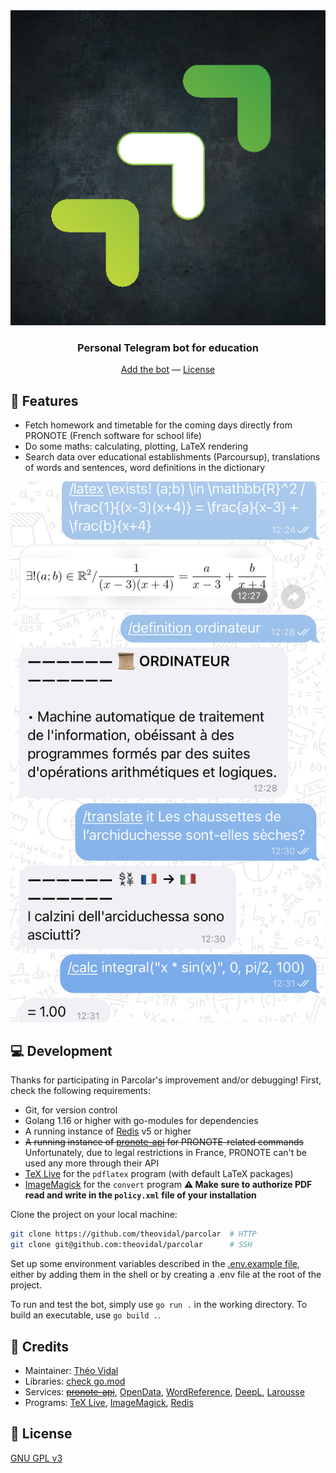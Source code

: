 <div align="center">
  <img src="assets/parcolar.png" alt="Parcolar" max-width="75px">
  <h3>Personal Telegram bot for education</h3>
  <a href="https://t.me/ParcolarBot">Add the bot</a> — <a href="./LICENSE">License</a>
</div>

## 🌈 Features

- Fetch homework and timetable for the coming days directly from PRONOTE (French software for school life)
- Do some maths: calculating, plotting, LaTeX rendering
- Search data over educational establishments (Parcoursup), translations of words and sentences, word definitions in the dictionary

![Preview of the commands](./assets/commands-preview.jpeg)

## 💻 Development

Thanks for participating in Parcolar's improvement and/or debugging! First, check the following requirements:

- Git, for version control
- Golang 1.16 or higher with go-modules for dependencies
- A running instance of [Redis](https://redis.io/) v5 or higher
- ~~A running instance of [pronote-api](https://github.com/Litarvan/pronote-api) for PRONOTE-related commands~~ Unfortunately, due to legal restrictions in France, PRONOTE can't be used any more through their API
- [TeX Live](https://www.tug.org/texlive/acquire-netinstall.html) for the `pdflatex` program (with default LaTeX packages)
- [ImageMagick](https://imagemagick.org/index.php) for the `convert` program
  **⚠ Make sure to authorize PDF read and write in the `policy.xml` file of your installation**

Clone the project on your local machine:

```bash
git clone https://github.com/theovidal/parcolar  # HTTP
git clone git@github.com:theovidal/parcolar      # SSH
```

Set up some environment variables described in the [.env.example file](./.env.example), either by adding them in the shell or by creating a .env file at the root of the project.

To run and test the bot, simply use `go run .` in the working directory. To build an executable, use `go build .`.

## 📜 Credits

- Maintainer: [Théo Vidal](https://github.com/theovidal)
- Libraries: [check go.mod](./go.mod)
- Services: ~~[pronote-api](https://github.com/Litarvan/pronote-api)~~, [OpenData](https://data.enseignementsup-recherche.gouv.fr/explore/dataset/fr-esr-parcoursup/information/?timezone=Europe%2FBerlin&disjunctive.fili=true&sort=tri), [WordReference](https://www.wordreference.com/), [DeepL](https://deepl.com), [Larousse](https://larousse.fr)
- Programs: [TeX Live](https://www.tug.org/texlive), [ImageMagick](https://imagemagick.org/index.php), [Redis](https://redis.io/)

## 🔐 License

[GNU GPL v3](./LICENSE)
